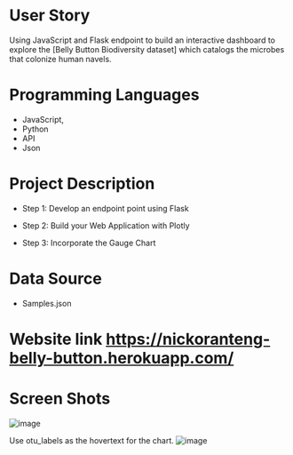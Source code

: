 # User Story

Using JavaScript and Flask endpoint to build an interactive dashboard to explore the [Belly Button Biodiversity dataset] which catalogs the microbes that colonize human navels.


# Programming Languages
* JavaScript,
* Python
* API
* Json

# Project Description

* Step 1: Develop an endpoint point using Flask 

* Step 2: Build your Web Application with Plotly

* Step 3: Incorporate the Gauge Chart 


# Data Source

* Samples.json

# Website link https://nickoranteng-belly-button.herokuapp.com/
# Screen Shots

![image](https://user-images.githubusercontent.com/71161293/110718872-d4064880-81d9-11eb-9c0e-b027351c5b14.png)


Use otu_labels as the hovertext for the chart.
![image](https://user-images.githubusercontent.com/71161293/110718545-298e2580-81d9-11eb-8fdb-04e8654948ff.png)
